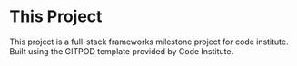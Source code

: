 # This Project

This project is a full-stack frameworks milestone project for code institute.
Built using the GITPOD template provided by Code Institute.